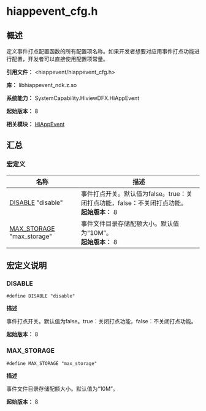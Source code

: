 # hiappevent_cfg.h

<!--Kit: Performance Analysis Kit-->
<!--Subsystem: HiviewDFX-->
<!--Owner: @liujiaxing2024-->
<!--SE: @junjie_shi-->
<!--TSE: @gcw_KuLfPSbe-->

## 概述

定义事件打点配置函数的所有配置项名称。如果开发者想要对应用事件打点功能进行配置，开发者可以直接使用配置项常量。

**引用文件：** &lt;hiappevent/hiappevent_cfg.h&gt;

**库：** libhiappevent_ndk.z.so

**系统能力：** SystemCapability.HiviewDFX.HiAppEvent

**起始版本：** 8

**相关模块：** [HiAppEvent](capi-hiappevent.md)

## 汇总

### 宏定义

| 名称 | 描述 |
| -- | -- |
| [DISABLE](#disable) "disable" | 事件打点开关。默认值为false。true：关闭打点功能，false：不关闭打点功能。<br>**起始版本：** 8 |
| [MAX_STORAGE](#max_storage) "max_storage" | 事件文件目录存储配额大小。默认值为“10M”。<br>**起始版本：** 8 |


## 宏定义说明

### DISABLE

```
#define DISABLE "disable"
```

**描述**

事件打点开关。默认值为false。true：关闭打点功能，false：不关闭打点功能。

**起始版本：** 8

### MAX_STORAGE

```
#define MAX_STORAGE "max_storage"
```

**描述**

事件文件目录存储配额大小。默认值为“10M”。

**起始版本：** 8



